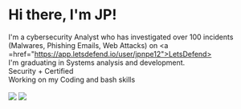 <h1>Hi there, I'm JP!</h1>

I'm a cybersecurity Analyst who has investigated over 100 incidents (Malwares, Phishing Emails, Web Attacks) on <a =href="https://app.letsdefend.io/user/jpnpe12">LetsDefend></a>
<br> I'm graduating in Systems analysis and development. 
<br>Security + Certified
<br>Working on my Coding and bash skills
<br>
<br>
<a href="https://www.linkedin.com/in/joão-paulo-41a195244/"><img src="https://img.shields.io/badge/LinkedIn-0077B5?style=for-the-badge&logo=linkedin&logoColor=white"/></a>
<a href="#"/><img src="https://img.shields.io/badge/YouTube-FF0000?style=for-the-badge&logo=youtube&logoColor=white"/></a>
